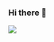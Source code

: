 ### Hi there 👋 
![](https://img.shields.io/badge/Code-Kotlin-informational?style=flat&logo=<LOGO_NAME>&logoColor=black&color=yellow)
